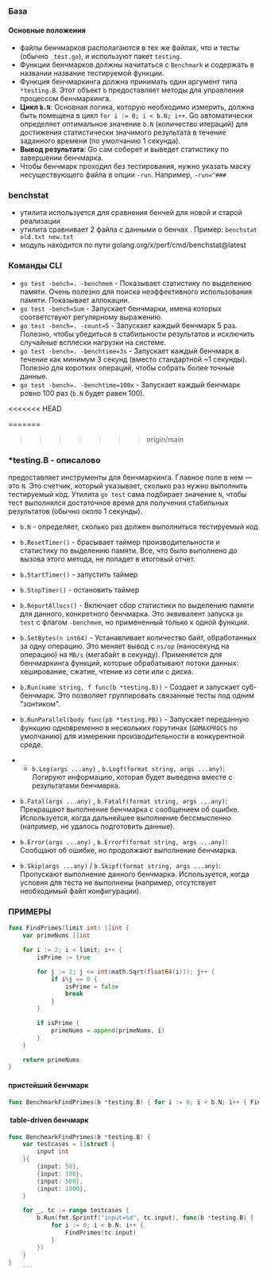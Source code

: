 ### База

#### Основные положения
- файлы бенчмарков располагаются в тех же файлах, что и тесты (обычно `_test.go`), и используют пакет `testing`.
- Функции бенчмарков должны начитаться с `Benchmark` и содержать в названии название тестируемой функции.
- Функция бенчмаркинга должна принимать один аргумент типа `*testing.B`. Этот объект `b` предоставляет методы для управления процессом бенчмаркинга.
- **Цикл `b.N`**: Основная логика, которую необходимо измерить, должна быть помещена в цикл `for i := 0; i < b.N; i++`. Go автоматически определяет оптимальное значение `b.N` (количество итераций) для достижения статистически значимого результата в течение заданного времени (по умолчанию 1 секунда).
- **Вывод результата**: Go сам соберет и выведет статистику по завершении бенчмарка.
- Чтобы бенчмарк проходил без тестирования, нужно указать маску несуществующего файла в опции `-run`. Например, `-run=^###`

###  benchstat
- утилита используется для сравнения бенчей для новой и старой реализации
- утилита сравнивает 2 файла с данными о бенчах . Пример: `benchstat old.txt new.txt`
- модуль находится по пути golang.org/x/perf/cmd/benchstat@latest


### Команды CLI
- `go test -bench=. -benchmem` - Показывает статистику по выделению памяти. Очень полезно для поиска неэффективного использования памяти. Показывает аллокации.
- `go test -bench=Sum` - Запускает бенчмарки, имена которых соответствуют регулярному выражению. 
- `go test -bench=. -count=5` - Запускает каждый бенчмарк 5 раз. Полезно, чтобы убедиться в стабильности результатов и исключить случайные всплески нагрузки на системе.
- `go test -bench=. -benchtime=3s` - Запускает каждый бенчмарк в течение как минимум 3 секунд (вместо стандартной ~1 секунды). Полезно для коротких операций, чтобы собрать более точные данные.
- `go test -bench=. -benchtime=100x` - Запускает каждый бенчмарк ровно 100 раз (`b.N` будет равен 100).

<<<<<<< HEAD

=======
>>>>>>> origin/main
### \*testing.B - описалово
предоставляет инструменты для бенчмаркинга. Главное поле в нем — это `N`. Это счетчик, который указывает, сколько раз нужно выполнить тестируемый код. Утилита `go test` сама подбирает значение `N`, чтобы тест выполнялся достаточное время для получения стабильных результатов (обычно около 1 секунды).

- `b.N` - определяет, сколько раз должен выполниться тестируемый код
- `b.ResetTimer()` - брасывает таймер производительности и статистику по выделению памяти. Все, что было выполнено _до_ вызова этого метода, не попадет в итоговый отчет.
- `b.StartTimer()` - запустить таймер
- `b.StopTimer()` - остановить таймер
- `b.ReportAllocs()` - Включает сбор статистики по выделению памяти для данного, конкретного бенчмарка. Это эквивалент запуска `go test` с флагом `-benchmem`, но примененный только к одной функции.
- `b.SetBytes(n int64)` - Устанавливает количество байт, обработанных за одну операцию. Это меняет вывод с `ns/op` (наносекунд на операцию) на `MB/s` (мегабайт в секунду).  Применяется для бенчмаркинга функций, которые обрабатывают потоки данных: хеширование, сжатие, чтение из сети или с диска.
- `b.Run(name string, f func(b *testing.B))` - Создает и запускает суб-бенчмарк. Это позволяет группировать связанные тесты под одним "зонтиком".
- `b.RunParallel(body func(pb *testing.PB))` -  Запускает переданную функцию одновременно в нескольких горутинах (`GOMAXPROCS` по умолчанию) для измерения производительности в конкурентной среде.
- - `b.Log(args ...any)` , `b.Logf(format string, args ...any)`: Логируют информацию, которая будет выведена вместе с результатами бенчмарка.
    
- `b.Fatal(args ...any)` , `b.Fatalf(format string, args ...any)`: Прекращают выполнение бенчмарка с сообщением об ошибке. Используется, когда дальнейшее выполнение бессмысленно (например, не удалось подготовить данные).
    
- `b.Error(args ...any)` , `b.Errorf(format string, args ...any)`: Сообщают об ошибке, но продолжают выполнение бенчмарка.
    
- `b.Skip(args ...any)` / `b.Skipf(format string, args ...any)`: Пропускают выполнение данного бенчмарка. Используется, когда условия для теста не выполнены (например, отсутствует необходимый файл конфигурации).


### ПРИМЕРЫ

```go 
func FindPrimes(limit int) []int {
	var primeNums []int

	for i := 2; i < limit; i++ {
		isPrime := true

		for j := 2; j <= int(math.Sqrt(float64(i))); j++ {
			if i%j == 0 {
				isPrime = false
				break
			}
		}

		if isPrime {
			primeNums = append(primeNums, i)
		}
	}

	return primeNums
}
```


#### пристейший бенчмарк
```go
func BenchmarkFindPrimes(b *testing.B) { for i := 0; i < b.N; i++ { FindPrimes(100) } }
```



####  table-driven бенчмарк
```go
func BenchmarkFindPrimes(b *testing.B) {
	var testcases = []struct {
		input int
	}{
		{input: 50},
		{input: 100},
		{input: 500},
		{input: 1000},
	}

	for _, tc := range testcases {
		b.Run(fmt.Sprintf("input=%d", tc.input), func(b *testing.B) {
			for i := 0; i < b.N; i++ {
				FindPrimes(tc.input)
			}
		})
	}
}
	```